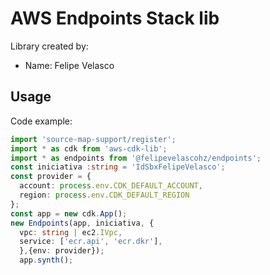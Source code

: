 # AWS Endpoints Stack lib

Library created by:

- Name: Felipe Velasco

## Usage

Code example:

``` typescript
import 'source-map-support/register';
import * as cdk from 'aws-cdk-lib';
import * as endpoints from '@felipevelascohz/endpoints';
const iniciativa :string = 'IdSbxFelipeVelasco';
const provider = {
  account: process.env.CDK_DEFAULT_ACCOUNT, 
  region: process.env.CDK_DEFAULT_REGION 
};
const app = new cdk.App();
new Endpoints(app, iniciativa, {
  vpc: string | ec2.IVpc,
  service: ['ecr.api', 'ecr.dkr'],
  },{env: provider});
  app.synth();
```
